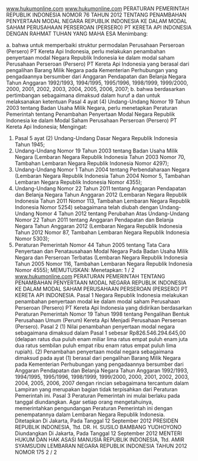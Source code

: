  www.hukumonline.com www.hukumonline.com PERATURAN PEMERINTAH REPUBLIK INDONESIA NOMOR 76 TAHUN 2012 TENTANG PENAMBAHAN PENYERTAAN MODAL NEGARA REPUBLIK INDONESIA KE DALAM MODAL SAHAM PERUSAHAAN PERSEROAN (PERSERO) PT KERETA API INDONESIA
DENGAN RAHMAT TUHAN YANG MAHA ESA
Menimbang:

a. bahwa untuk memperbaiki struktur permodalan Perusahaan Perseroan (Persero) PT Kereta Api Indonesia, perlu melakukan penambahan penyertaan modal Negara Republik Indonesia ke dalam modal saham Perusahaan Perseroan (Persero) PT Kereta Api Indonesia yang berasal dari pengalihan Barang Milik Negara pada Kementerian Perhubungan yang pengadaannya bersumber dari Anggaran Pendapatan dan Belanja Negara Tahun Anggaran 1992/1993, 1994/1995, 1995/1996, 1998/1999, 1999/2000, 2000, 2001, 2002, 2003, 2004, 2005, 2006, 2007;
b. bahwa berdasarkan pertimbangan sebagaimana dimaksud dalam huruf a dan untuk melaksanakan ketentuan Pasal 4 ayat (4) Undang-Undang Nomor 19 Tahun 2003 tentang Badan Usaha Milik Negara, perlu menetapkan Peraturan Pemerintah tentang Penambahan Penyertaan Modal Negara Republik Indonesia ke dalam Modal Saham Perusahaan Perseroan (Persero) PT Kereta Api Indonesia;
Mengingat:

1. Pasal 5 ayat (2) Undang-Undang Dasar Negara Republik Indonesia Tahun 1945;
2. Undang-Undang Nomor 19 Tahun 2003 tentang Badan Usaha Milik Negara (Lembaran Negara Republik Indonesia Tahun 2003 Nomor 70, Tambahan Lembaran Negara Republik Indonesia Nomor 4297);
3. Undang-Undang Nomor 1 Tahun 2004 tentang Perbendaharaan Negara (Lembaran Negara Republik Indonesia Tahun 2004 Nomor 5, Tambahan Lembaran Negara Republik Indonesia Nomor 4355);
4. Undang-Undang Nomor 22 Tahun 2011 tentang Anggaran Pendapatan dan Belanja Negara Tahun Anggaran 2012 (Lembaran Negara Republik Indonesia Tahun 2011 Nomor 113, Tambahan Lembaran Negara Republik Indonesia Nomor 5254) sebagaimana telah diubah dengan Undang-Undang Nomor 4 Tahun 2012 tentang Perubahan Atas Undang-Undang Nomor 22 Tahun 2011 tentang Anggaran Pendapatan dan Belanja Negara Tahun Anggaran 2012 (Lembaran Negara Republik Indonesia Tahun 2012 Nomor 87, Tambahan Lembaran Negara Republik Indonesia Nomor 5303);
5. Peraturan Pemerintah Nomor 44 Tahun 2005 tentang Tata Cara Penyertaan dan Penatausahaan Modal Negara Pada Badan Usaha Milik Negara dan Perseroan Terbatas (Lembaran Negara Republik Indonesia Tahun 2005 Nomor 116, Tambahan Lembaran Negara Republik Indonesia Nomor 4555);
MEMUTUSKAN:
 Menetapkan: 1 / 2 www.hukumonline.com PERATURAN PEMERINTAH TENTANG PENAMBAHAN PENYERTAAN MODAL NEGARA REPUBLIK INDONESIA KE DALAM MODAL SAHAM PERUSAHAAN PERSEROAN (PERSERO) PT KERETA API INDONESIA.
Pasal 1
Negara Republik Indonesia melakukan penambahan penyertaan modal ke dalam modal saham Perusahaan Perseroan (Persero) PT Kereta Api Indonesia yang didirikan berdasarkan Peraturan Pemerintah Nomor 19 Tahun 1998 tentang Pengalihan Bentuk Perusahaan Umum (Perum) Kereta Api Menjadi Perusahaan Perseroan (Persero).
Pasal 2
(1) Nilai penambahan penyertaan modal negara sebagaimana dimaksud dalam Pasal 1 sebesar Rp826.546.294.645,00 (delapan ratus dua puluh enam miliar lima ratus empat puluh enam juta dua ratus sembilan puluh empat ribu enam ratus empat puluh lima rupiah).
(2) Penambahan penyertaan modal negara sebagaimana dimaksud pada ayat (1) berasal dari pengalihan Barang Milik Negara pada Kementerian Perhubungan yang pengadaannya bersumber dari Anggaran Pendapatan dan Belanja Negara Tahun Anggaran 1992/1993, 1994/1995, 1995/1996, 1998/1999, 1999/2000, 2000, 2001, 2002, 2003, 2004, 2005, 2006, 2007 dengan rincian sebagaimana tercantum dalam Lampiran yang merupakan bagian tidak terpisahkan dari Peraturan Pemerintah ini.
Pasal 3
Peraturan Pemerintah ini mulai berlaku pada tanggal diundangkan.
Agar setiap orang mengetahuinya, memerintahkan pengundangan Peraturan Pemerintah ini dengan penempatannya dalam Lembaran Negara Republik Indonesia. Ditetapkan Di Jakarta, Pada Tanggal 12 September 2012 PRESIDEN REPUBLIK INDONESIA, Ttd. DR. H. SUSILO BAMBANG YUDHOYONO Diundangkan Di Jakarta, Pada Tanggal 12 September 2012 MENTERI HUKUM DAN HAK ASASI MANUSIA REPUBLIK INDONESIA, Ttd. AMIR SYAMSUDIN LEMBARAN NEGARA REPUBLIK INDONESIA TAHUN 2012 NOMOR 175 2 / 2